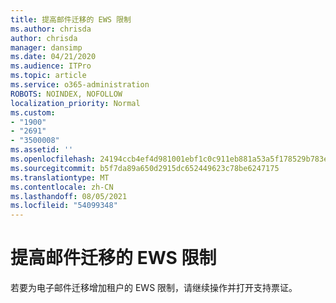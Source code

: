 ```yaml
---
title: 提高邮件迁移的 EWS 限制
ms.author: chrisda
author: chrisda
manager: dansimp
ms.date: 04/21/2020
ms.audience: ITPro
ms.topic: article
ms.service: o365-administration
ROBOTS: NOINDEX, NOFOLLOW
localization_priority: Normal
ms.custom:
- "1900"
- "2691"
- "3500008"
ms.assetid: ''
ms.openlocfilehash: 24194ccb4ef4d981001ebf1c0c911eb881a53a5f178529b783ee9114af944e90
ms.sourcegitcommit: b5f7da89a650d2915dc652449623c78be6247175
ms.translationtype: MT
ms.contentlocale: zh-CN
ms.lasthandoff: 08/05/2021
ms.locfileid: "54099348"
---
```

# <a name="increase-ews-throttling-limits-for-mail-migration"></a>提高邮件迁移的 EWS 限制

若要为电子邮件迁移增加租户的 EWS 限制，请继续操作并打开支持票证。
